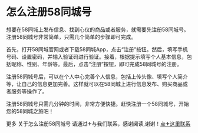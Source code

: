# 怎么注册58同城号

想要在58同城上发布信息、找到心仪的商品或者服务，就需要先注册58同城号。注册58同城号非常简单，只需几个简单的步骤即可完成。

首先，打开58同城官网或者下载58同城App，点击“注册”按钮。然后，填写手机号码、设置密码，并输入验证码进行验证。接着，根据提示填写个人基本信息，包括昵称、性别、年龄等。最后，点击“注册”按钮，即可完成58同城号的注册。

注册58同城号后，可以在个人中心完善个人信息，包括上传头像、填写个人简介等，让自己的信息更加完善。这样就可以在58同城上进行信息发布、购买商品或者服务等操作了。

注册58同城号只需几分钟的时间，非常方便快捷。赶快注册一个58同城号，开始您的58同城之旅吧！

更多 关于怎么注册58同城号 请通过✈与我们联系，感谢阅读,谢谢！[点✈这里联系](https://c.k02.cc)